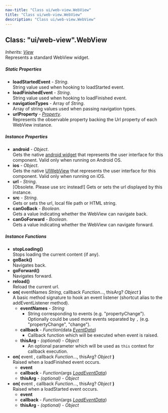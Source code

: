 ```yaml
---
nav-title: "Class ui/web-view.WebView"
title: "Class ui/web-view.WebView"
description: "Class ui/web-view.WebView"
---
```

## Class: "ui/web-view".WebView  
_Inherits:_ [_View_](../../ui/core/view/View.md)  
Represents a standard WebView widget.

##### Static Properties
 - **loadStartedEvent** - _String_.    
  String value used when hooking to loadStarted event.
 - **loadFinishedEvent** - _String_.    
  String value used when hooking to loadFinished event.
 - **navigationTypes** - Array of _String_.    
  Array of string values used when passing navigation types.
 - **urlProperty** - [_Property_](../../ui/core/dependency-observable/Property.md).    
  Represents the observable property backing the Url property of each WebView instance.

##### Instance Properties
 - **android** - _Object_.    
  Gets the native [android widget](http://developer.android.com/reference/android/webkit/WebView.html) that represents the user interface for this component. Valid only when running on Android OS.
 - **ios** - _Object_.    
  Gets the native [UIWebView](https://developer.apple.com/library/ios/documentation/UIKit/Reference/UIWebView_Class/) that represents the user interface for this component. Valid only when running on iOS.
 - **url** - _String_.    
  [Obsolete. Please use src instead!] Gets or sets the url displayed by this instance.
 - **src** - _String_.    
  Gets or sets the url, local file path or HTML string.
 - **canGoBack** - _Boolean_.    
  Gets a value indicating whether the WebView can navigate back.
 - **canGoForward** - _Boolean_.    
  Gets a value indicating whether the WebView can navigate forward.

##### Instance Functions
 - **stopLoading()**  
     Stops loading the current content (if any).
 - **goBack()**  
     Navigates back.
 - **goForward()**  
     Navigates forward.
 - **reload()**  
     Reload the current url.
 - **on(** eventNames _String_, callback _Function_..., thisArg? _Object_ **)**  
     A basic method signature to hook an event listener (shortcut alias to the addEventListener method).
   - **eventNames** - _String_  
     - String corresponding to events (e.g. "propertyChange"). Optionally could be used more events separated by `,` (e.g. "propertyChange", "change"). 
   - **callback** - _Function_(data [_EventData_](../../data/observable/EventData.md))  
     - Callback function which will be executed when event is raised.
   - **thisArg** - _(optional)_ - _Object_  
     - An optional parameter which will be used as `this` context for callback execution.
 - **on(** event , callback _Function_..., thisArg? _Object_ **)**  
     Raised when a loadFinished event occurs.
   - **event**
   - **callback** - _Function_(args [_LoadEventData_](../../ui/web-view/LoadEventData.md))
   - **thisArg** - _(optional)_ - _Object_
 - **on(** event , callback _Function_..., thisArg? _Object_ **)**  
     Raised when a loadStarted event occurs.
   - **event**
   - **callback** - _Function_(args [_LoadEventData_](../../ui/web-view/LoadEventData.md))
   - **thisArg** - _(optional)_ - _Object_